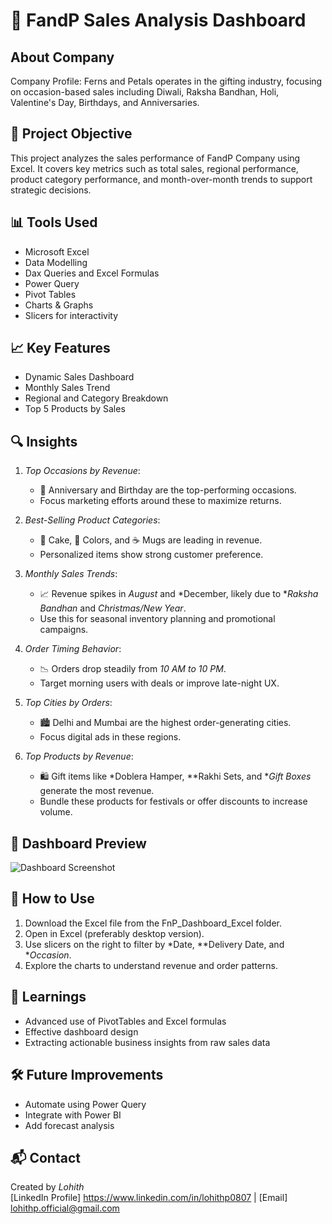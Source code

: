 # 🧾 FandP Sales Analysis Dashboard

## About Company
Company Profile: Ferns and Petals operates in the gifting industry, focusing on occasion-based sales including Diwali, Raksha Bandhan, Holi, Valentine's Day, Birthdays, and Anniversaries.

## 📌 Project Objective
This project analyzes the sales performance of FandP Company using Excel. It covers key metrics such as total sales, regional performance, product category performance, and month-over-month trends to support strategic decisions.

## 📊 Tools Used
- Microsoft Excel
- Data Modelling
- Dax Queries and Excel Formulas
- Power Query
- Pivot Tables
- Charts & Graphs
- Slicers for interactivity

## 📈 Key Features
- Dynamic Sales Dashboard
- Monthly Sales Trend
- Regional and Category Breakdown
- Top 5 Products by Sales

## 🔍 Insights
1. *Top Occasions by Revenue*:  
   - 🎉 Anniversary and Birthday are the top-performing occasions.
   - Focus marketing efforts around these to maximize returns.

2. *Best-Selling Product Categories*:  
   - 🧁 Cake, 🎨 Colors, and ☕ Mugs are leading in revenue.
   - Personalized items show strong customer preference.

3. *Monthly Sales Trends*:  
   - 📈 Revenue spikes in *August* and *December, likely due to **Raksha Bandhan* and *Christmas/New Year*.
   - Use this for seasonal inventory planning and promotional campaigns.

4. *Order Timing Behavior*:  
   - 📉 Orders drop steadily from *10 AM to 10 PM*.
   - Target morning users with deals or improve late-night UX.

5. *Top Cities by Orders*:  
   - 🏙 Delhi and Mumbai are the highest order-generating cities.
   - Focus digital ads in these regions.

6. *Top Products by Revenue*:  
   - 🛍 Gift items like *Doblera Hamper, **Rakhi Sets, and **Gift Boxes* generate the most revenue.
   - Bundle these products for festivals or offer discounts to increase volume.


## 📸 Dashboard Preview

![Dashboard Screenshot](https://github.com/LohithAnalyst/Coffee_Sale_Analysis/blob/e4bef7fda1020cf64fc9bc41f9d8dfd37fc9f3b1/Screenshot%20Coffee_Sales_Analysis.png)


## 🚀 How to Use
1. Download the Excel file from the FnP_Dashboard_Excel folder.
2. Open in Excel (preferably desktop version).
3. Use slicers on the right to filter by *Date, **Delivery Date, and **Occasion*.
4. Explore the charts to understand revenue and order patterns.


## 🧠 Learnings
- Advanced use of PivotTables and Excel formulas
- Effective dashboard design
- Extracting actionable business insights from raw sales data

  
## 🛠 Future Improvements
- Automate using Power Query
- Integrate with Power BI
- Add forecast analysis

## 📬 Contact
Created by *Lohith*  
[LinkedIn Profile] https://www.linkedin.com/in/lohithp0807 | [Email] lohithp.official@gmail.com 

